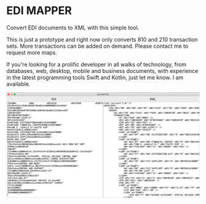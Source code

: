 # EDI MAPPER

Convert EDI documents to XML with this simple tool. 

This is just a prototype and right now only converts 810 and 210 transaction sets. More transactions can be added on demand. Please contact me to request more maps.

If you're looking for a prolific developer in all walks of technology, from databases, web, desktop, mobile and business documents, with experience in the latest programming tools Swift and Kotlin, just let me know. I am available.

![Screenshot](https://raw.githubusercontent.com/kuyawa/Gallery/master/EdiMapper/edimapper.png)
